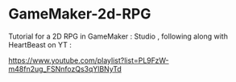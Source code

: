 # GameMaker-2d-RPG
Tutorial for a 2D RPG in GameMaker : Studio , following along with HeartBeast on YT :

https://www.youtube.com/playlist?list=PL9FzW-m48fn2ug_FSNnfozQs3qYlBNyTd
